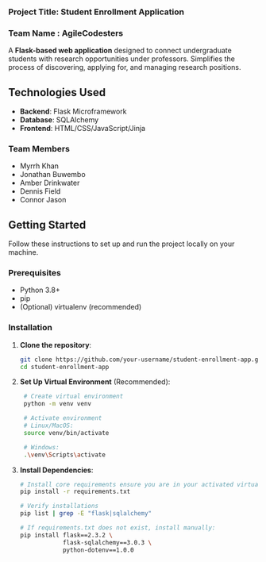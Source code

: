 ### Project Title: Student Enrollment Application

### Team Name : AgileCodesters

A **Flask-based web application** designed to connect undergraduate students with research opportunities under professors. Simplifies the process of discovering, applying for, and managing research positions.

## Technologies Used

- **Backend**: Flask Microframework
- **Database**: SQLAlchemy
- **Frontend**: HTML/CSS/JavaScript/Jinja

### Team Members

- Myrrh Khan
- Jonathan Buwembo
- Amber Drinkwater
- Dennis Field
- Connor Jason

## Getting Started

Follow these instructions to set up and run the project locally on your machine.

### Prerequisites

- Python 3.8+
- pip
- (Optional) virtualenv (recommended)

### Installation

1. **Clone the repository**:

    ```bash
    git clone https://github.com/your-username/student-enrollment-app.git
    cd student-enrollment-app

    ```

2. **Set Up Virtual Environment** (Recommended):

    ```bash
     # Create virtual environment
     python -m venv venv

     # Activate environment
     # Linux/MacOS:
     source venv/bin/activate

     # Windows:
     .\venv\Scripts\activate

    ```

3. **Install Dependencies**:

    ```bash
    # Install core requirements ensure you are in your activated virtual environment
    pip install -r requirements.txt

    # Verify installations
    pip list | grep -E "flask|sqlalchemy"

    # If requirements.txt does not exist, install manually:
    pip install flask==2.3.2 \
                flask-sqlalchemy==3.0.3 \
                python-dotenv==1.0.0
    ```
